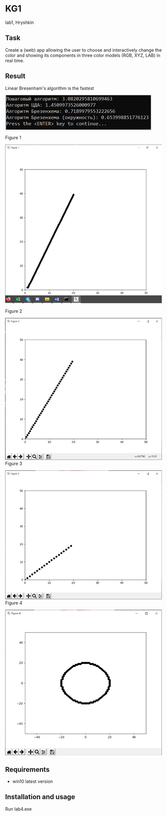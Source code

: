# KG1
lab1, Hryshkin

## Task

Create a (web) app allowing the user to choose and interactively change the color and showing its components in three 
color models (RGB, XYZ, LAB) in real time.

## Result

Linear Bresenham's algorithm is the fastest  

![Screenshot of the program](1.png)

Figure 1

![Figure 1](2.png)

Figure 2

![Figure 2](3.png)
Figure 3

![Figure 3](4.png)
Figure 4

![Figure 4](5.png)

## Requirements

* win10 latest version

## Installation and usage

Run lab4.exe